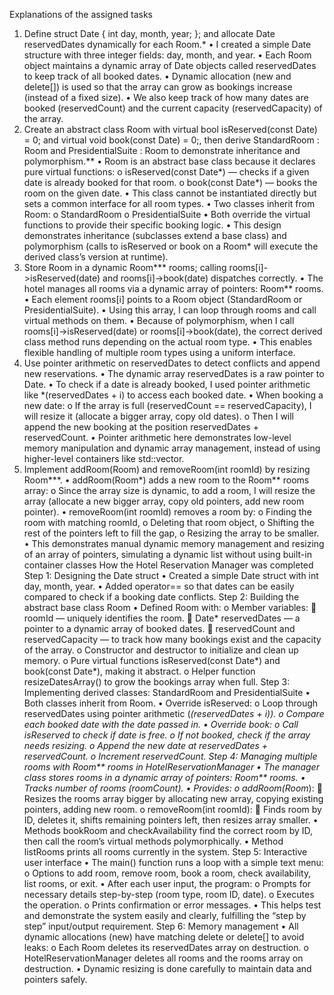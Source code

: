 Explanations of the assigned tasks
1. Define struct Date { int day, month, year; }; and allocate Date reservedDates dynamically for each Room.*
•	I created a simple Date structure with three integer fields: day, month, and year.
•	Each Room object maintains a dynamic array of Date objects called reservedDates to keep track of all booked dates.
•	Dynamic allocation (new and delete[]) is used so that the array can grow as bookings increase (instead of a fixed size).
•	We also keep track of how many dates are booked (reservedCount) and the current capacity (reservedCapacity) of the array.
2. Create an abstract class Room with virtual bool isReserved(const Date) = 0; and virtual void book(const Date) = 0;, then derive StandardRoom : Room and PresidentialSuite : Room to demonstrate inheritance and polymorphism.**
•	Room is an abstract base class because it declares pure virtual functions:
o	isReserved(const Date*) — checks if a given date is already booked for that room.
o	book(const Date*) — books the room on the given date.
•	This class cannot be instantiated directly but sets a common interface for all room types.
•	Two classes inherit from Room:
o	StandardRoom
o	PresidentialSuite
•	Both override the virtual functions to provide their specific booking logic.
•	This design demonstrates inheritance (subclasses extend a base class) and polymorphism (calls to isReserved or book on a Room* will execute the derived class’s version at runtime).
3. Store Room in a dynamic Room*** rooms; calling rooms[i]->isReserved(date) and rooms[i]->book(date) dispatches correctly.
•	The hotel manages all rooms via a dynamic array of pointers: Room** rooms.
•	Each element rooms[i] points to a Room object (StandardRoom or PresidentialSuite).
•	Using this array, I can loop through rooms and call virtual methods on them.
•	Because of polymorphism, when I  call rooms[i]->isReserved(date) or rooms[i]->book(date), the correct derived class method runs depending on the actual room type.
•	This enables flexible handling of multiple room types using a uniform interface.
4. Use pointer arithmetic on reservedDates to detect conflicts and append new reservations.
•	The dynamic array reservedDates is a raw pointer to Date.
•	To check if a date is already booked, I used  pointer arithmetic like *(reservedDates + i) to access each booked date.
•	When booking a new date:
o	If the array is full (reservedCount == reservedCapacity), I  will resize it (allocate a bigger array, copy old dates).
o	Then I will append the new booking at the position reservedDates + reservedCount.
•	Pointer arithmetic here demonstrates low-level memory manipulation and dynamic array management, instead of using higher-level containers like std::vector.
5. Implement addRoom(Room) and removeRoom(int roomId) by resizing Room***.
•	addRoom(Room*) adds a new room to the Room** rooms array:
o	Since the array size is dynamic, to add a room, I will resize the array (allocate a new bigger array, copy old pointers, add new room pointer).
•	removeRoom(int roomId) removes a room by:
o	Finding the room with matching roomId,
o	Deleting that room object,
o	Shifting the rest of the pointers left to fill the gap,
o	Resizing the array to be smaller.
•	This demonstrates manual dynamic memory management and resizing of an array of pointers, simulating a dynamic list without using built-in container classes
How the Hotel Reservation Manager was completed 
Step 1: Designing the Date struct
•	Created a simple Date struct with int day, month, year.
•	Added operator== so that dates can be easily compared to check if a booking date conflicts.
Step 2: Building the abstract base class Room
•	Defined Room with:
o	Member variables:
	roomId — uniquely identifies the room.
	Date* reservedDates — a pointer to a dynamic array of booked dates.
	reservedCount and reservedCapacity — to track how many bookings exist and the capacity of the array.
o	Constructor and destructor to initialize and clean up memory.
o	Pure virtual functions isReserved(const Date*) and book(const Date*), making it abstract.
o	Helper function resizeDatesArray() to grow the bookings array when full.
Step 3: Implementing derived classes: StandardRoom and PresidentialSuite
•	Both classes inherit from Room.
•	Override isReserved:
o	Loop through reservedDates using pointer arithmetic (*(reservedDates + i)).
o	Compare each booked date with the date passed in.
•	Override book:
o	Call isReserved to check if date is free.
o	If not booked, check if the array needs resizing.
o	Append the new date at reservedDates + reservedCount.
o	Increment reservedCount.
Step 4: Managing multiple rooms with Room** rooms in HotelReservationManager
•	The manager class stores rooms in a dynamic array of pointers: Room** rooms.
•	Tracks number of rooms (roomCount).
•	Provides:
o	addRoom(Room*):
	Resizes the rooms array bigger by allocating new array, copying existing pointers, adding new room.
o	removeRoom(int roomId):
	Finds room by ID, deletes it, shifts remaining pointers left, then resizes array smaller.
•	Methods bookRoom and checkAvailability find the correct room by ID, then call the room’s virtual methods polymorphically.
•	Method listRooms prints all rooms currently in the system.
Step 5: Interactive user interface
•	The main() function runs a loop with a simple text menu:
o	Options to add room, remove room, book a room, check availability, list rooms, or exit.
•	After each user input, the program:
o	Prompts for necessary details step-by-step (room type, room ID, date).
o	Executes the operation.
o	Prints confirmation or error messages.
•	This helps test and demonstrate the system easily and clearly, fulfilling the “step by step” input/output requirement.
Step 6: Memory management
•	All dynamic allocations (new) have matching delete or delete[] to avoid leaks:
o	Each Room deletes its reservedDates array on destruction.
o	HotelReservationManager deletes all rooms and the rooms array on destruction.
•	Dynamic resizing is done carefully to maintain data and pointers safely.





